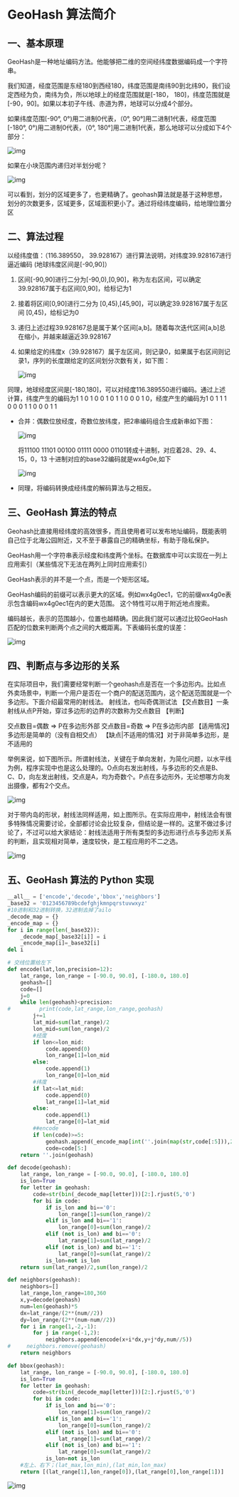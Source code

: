 # GeoHash 算法简介
## 一、基本原理

GeoHash是一种地址编码方法。他能够把二维的空间经纬度数据编码成一个字符串。

我们知道，经度范围是东经180到西经180，纬度范围是南纬90到北纬90，我们设定西经为负，南纬为负，所以地球上的经度范围就是[-180， 180]，纬度范围就是[-90，90]。如果以本初子午线、赤道为界，地球可以分成4个部分。

如果纬度范围[-90°, 0°)用二进制0代表，（0°, 90°]用二进制1代表，经度范围[-180°, 0°)用二进制0代表，（0°, 180°]用二进制1代表，那么地球可以分成如下4个部分：

![img](pic/20210719152807784.png)

 如果在小块范围内递归对半划分呢？

![img](pic/20210719152616534.png)

可以看到，划分的区域更多了，也更精确了。geohash算法就是基于这种思想，划分的次数更多，区域更多，区域面积更小了。通过将经纬度编码，给地理位置分区



## 二、算法过程

以经纬度值：（116.389550， 39.928167）进行算法说明，对纬度39.928167进行逼近编码 (地球纬度区间是[-90,90]）

1. 区间[-90,90]进行二分为[-90,0),[0,90]，称为左右区间，可以确定39.928167属于右区间[0,90]，给标记为1

2. 接着将区间[0,90]进行二分为 [0,45),[45,90]，可以确定39.928167属于左区间 [0,45)，给标记为0

3. 递归上述过程39.928167总是属于某个区间[a,b]。随着每次迭代区间[a,b]总在缩小，并越来越逼近39.928167

4. 如果给定的纬度x（39.928167）属于左区间，则记录0，如果属于右区间则记录1，序列的长度跟给定的区间划分次数有关，如下图：

   ![img](pic/watermark,type_ZmFuZ3poZW5naGVpdGk,shadow_10,text_aHR0cHM6Ly9ibG9nLmNzZG4ubmV0L29raXdpbGxkb2l0,size_16,color_FFFFFF,t_70.jpeg)

同理，地球经度区间是[-180,180]，可以对经度116.389550进行编码。通过上述计算，纬度产生的编码为1 1 0 1 0 0 1 0 1 1 0 0 0 1 0，经度产生的编码为1 0 1 1 1 0 0 0 1 1 0 0 0 1 1

- 合并：偶数位放经度，奇数位放纬度，把2串编码组合生成新串如下图：

  ![img](pic/20210719153215419.jpeg)

  将11100 11101 00100 01111 0000 01101转成十进制，对应着28、29、4、15，0，13 十进制对应的base32编码就是wx4g0e,如下

  ![img](pic/20210719153255575.jpeg)

- 同理，将编码转换成经纬度的解码算法与之相反。



## 三、GeoHash 算法的特点

Geohash比直接用经纬度的高效很多，而且使用者可以发布地址编码，既能表明自己位于北海公园附近，又不至于暴露自己的精确坐标，有助于隐私保护。 

GeoHash用一个字符串表示经度和纬度两个坐标。在数据库中可以实现在一列上应用索引（某些情况下无法在两列上同时应用索引）

GeoHash表示的并不是一个点，而是一个矩形区域。

GeoHash编码的前缀可以表示更大的区域。例如wx4g0ec1，它的前缀wx4g0e表示包含编码wx4g0ec1在内的更大范围。 这个特性可以用于附近地点搜索。

编码越长，表示的范围越小，位置也越精确。因此我们就可以通过比较GeoHash匹配的位数来判断两个点之间的大概距离。下表编码长度的误差：

![img](pic/watermark,type_ZmFuZ3poZW5naGVpdGk,shadow_10,text_aHR0cHM6Ly9ibG9nLmNzZG4ubmV0L29raXdpbGxkb2l0,size_16,color_FFFFFF,t_70-20220826162556303.jpeg)



## 四、判断点与多边形的关系

在实际项目中，我们需要经常判断一个geohash点是否在一个多边形内。比如点外卖场景中，判断一个用户是否在一个商户的配送范围内，这个配送范围就是一个多边形。下面介绍最常用的射线法。
射线法，也叫奇偶测试法
【交点数目】一条射线从点P开始，穿过多边形的边界的次数称为交点数目
【判断】

交点数目=偶数 => P在多边形外部
交点数目=奇数 => P在多边形内部
【适用情况】多边形是简单的（没有自相交点）
【缺点|不适用的情况】对于非简单多边形，是不适用的
 

举例来说，如下图所示。所谓射线法，关键在于单向发射，为简化问题，以水平线为例，程序实现中也是这么处理的。O点向右发出射线，与多边形的交点是B、C、D，向左发出射线，交点是A，均为奇数个。P点在多边形外，无论想哪方向发出摄像，都有2个交点。

![img](pic/watermark,type_ZmFuZ3poZW5naGVpdGk,shadow_10,text_aHR0cHM6Ly9ibG9nLmNzZG4ubmV0L29raXdpbGxkb2l0,size_16,color_FFFFFF,t_70-20220826162638185.jpeg)

 对于带内岛的形状，射线法同样适用，如上图所示。在实际应用中，射线法会有很多特殊情况需要讨论，全部都讨论会比较复杂，但结论是一样的。这里不做过多讨论了，不过可以给大家结论：射线法适用于所有类型的多边形进行点与多边形关系的判断，且实现相对简单，速度较快，是工程应用的不二之选。

![img](pic/watermark,type_ZmFuZ3poZW5naGVpdGk,shadow_10,text_aHR0cHM6Ly9ibG9nLmNzZG4ubmV0L29raXdpbGxkb2l0,size_16,color_FFFFFF,t_70-20220826162650030.jpeg)



## 五、GeoHash 算法的 Python 实现

```python
__all__ = ['encode','decode','bbox','neighbors']
_base32 = '0123456789bcdefghjkmnpqrstuvwxyz'
#10进制和32进制转换，32进制去掉了ailo
_decode_map = {}
_encode_map = {}
for i in range(len(_base32)):
    _decode_map[_base32[i]] = i
    _encode_map[i]=_base32[i]
del i
```

```python
# 交线位置给左下
def encode(lat,lon,precision=12):
    lat_range, lon_range = [-90.0, 90.0], [-180.0, 180.0]
    geohash=[]
    code=[]
    j=0
    while len(geohash)<precision:
#         print(code,lat_range,lon_range,geohash)
        j+=1
        lat_mid=sum(lat_range)/2
        lon_mid=sum(lon_range)/2
        #经度
        if lon<=lon_mid:
            code.append(0)
            lon_range[1]=lon_mid
        else:
            code.append(1)
            lon_range[0]=lon_mid
        #纬度
        if lat<=lat_mid:
            code.append(0)
            lat_range[1]=lat_mid
        else:
            code.append(1)
            lat_range[0]=lat_mid
        ##encode
        if len(code)>=5:
            geohash.append(_encode_map[int(''.join(map(str,code[:5])),2)])
            code=code[5:]
    return ''.join(geohash)
```

```python
def decode(geohash):
    lat_range, lon_range = [-90.0, 90.0], [-180.0, 180.0]
    is_lon=True
    for letter in geohash:
        code=str(bin(_decode_map[letter]))[2:].rjust(5,'0')
        for bi in code:
            if is_lon and bi=='0':
                lon_range[1]=sum(lon_range)/2
            elif is_lon and bi=='1':
                lon_range[0]=sum(lon_range)/2
            elif (not is_lon) and bi=='0':
                lat_range[1]=sum(lat_range)/2
            elif (not is_lon) and bi=='1':
                lat_range[0]=sum(lat_range)/2
            is_lon=not is_lon
    return sum(lat_range)/2,sum(lon_range)/2
```

```python
def neighbors(geohash):
    neighbors=[]
    lat_range,lon_range=180,360
    x,y=decode(geohash)
    num=len(geohash)*5
    dx=lat_range/(2**(num//2))
    dy=lon_range/(2**(num-num//2))
    for i in range(1,-2,-1):
        for j in range(-1,2):
            neighbors.append(encode(x+i*dx,y+j*dy,num//5))
#     neighbors.remove(geohash)
    return neighbors
```

```python
def bbox(geohash):
    lat_range, lon_range = [-90.0, 90.0], [-180.0, 180.0]
    is_lon=True
    for letter in geohash:
        code=str(bin(_decode_map[letter]))[2:].rjust(5,'0')
        for bi in code:
            if is_lon and bi=='0':
                lon_range[1]=sum(lon_range)/2
            elif is_lon and bi=='1':
                lon_range[0]=sum(lon_range)/2
            elif (not is_lon) and bi=='0':
                lat_range[1]=sum(lat_range)/2
            elif (not is_lon) and bi=='1':
                lat_range[0]=sum(lat_range)/2
            is_lon=not is_lon
    #左上、右下；(lat_max,lon_min),(lat_min,lon_max)
    return [(lat_range[1],lon_range[0]),(lat_range[0],lon_range[1])]
```

![img](pic/webp)

